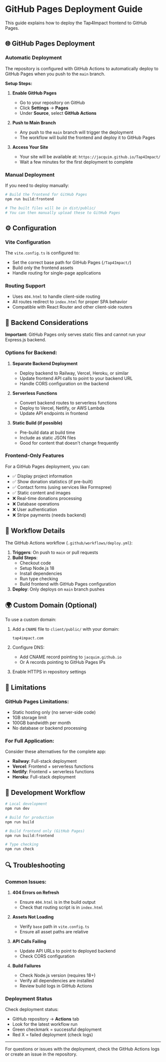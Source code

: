 # GitHub Pages Deployment Guide

This guide explains how to deploy the Tap4Impact frontend to GitHub Pages.

## 🌐 GitHub Pages Deployment

### Automatic Deployment

The repository is configured with GitHub Actions to automatically deploy to GitHub Pages when you push to the `main` branch.

**Setup Steps:**

1. **Enable GitHub Pages**
   - Go to your repository on GitHub
   - Click **Settings** → **Pages**
   - Under **Source**, select **GitHub Actions**

2. **Push to Main Branch**
   - Any push to the `main` branch will trigger the deployment
   - The workflow will build the frontend and deploy it to GitHub Pages

3. **Access Your Site**
   - Your site will be available at: `https://jacquim.github.io/Tap4Impact/`
   - Wait a few minutes for the first deployment to complete

### Manual Deployment

If you need to deploy manually:

```bash
# Build the frontend for GitHub Pages
npm run build:frontend

# The built files will be in dist/public/
# You can then manually upload these to GitHub Pages
```

## ⚙️ Configuration

### Vite Configuration
The `vite.config.ts` is configured to:
- Set the correct base path for GitHub Pages (`/Tap4Impact/`)
- Build only the frontend assets
- Handle routing for single-page applications

### Routing Support
- Uses `404.html` to handle client-side routing
- All routes redirect to `index.html` for proper SPA behavior
- Compatible with React Router and other client-side routers

## 🔧 Backend Considerations

**Important:** GitHub Pages only serves static files and cannot run your Express.js backend.

### Options for Backend:

1. **Separate Backend Deployment**
   - Deploy backend to Railway, Vercel, Heroku, or similar
   - Update frontend API calls to point to your backend URL
   - Handle CORS configuration on the backend

2. **Serverless Functions**
   - Convert backend routes to serverless functions
   - Deploy to Vercel, Netlify, or AWS Lambda
   - Update API endpoints in frontend

3. **Static Build (if possible)**
   - Pre-build data at build time
   - Include as static JSON files
   - Good for content that doesn't change frequently

### Frontend-Only Features

For a GitHub Pages deployment, you can:
- ✅ Display project information
- ✅ Show donation statistics (if pre-built)
- ✅ Contact forms (using services like Formspree)
- ✅ Static content and images
- ❌ Real-time donations processing
- ❌ Database operations
- ❌ User authentication
- ❌ Stripe payments (needs backend)

## 🔄 Workflow Details

The GitHub Actions workflow (`.github/workflows/deploy.yml`):

1. **Triggers**: On push to `main` or pull requests
2. **Build Steps**:
   - Checkout code
   - Setup Node.js 18
   - Install dependencies
   - Run type checking
   - Build frontend with GitHub Pages configuration
3. **Deploy**: Only deploys on `main` branch pushes

## 🌍 Custom Domain (Optional)

To use a custom domain:

1. Add a `CNAME` file to `client/public/` with your domain:
   ```
   tap4impact.com
   ```

2. Configure DNS:
   - Add CNAME record pointing to `jacquim.github.io`
   - Or A records pointing to GitHub Pages IPs

3. Enable HTTPS in repository settings

## 🚨 Limitations

### GitHub Pages Limitations:
- Static hosting only (no server-side code)
- 1GB storage limit
- 100GB bandwidth per month
- No database or backend processing

### For Full Application:
Consider these alternatives for the complete app:
- **Railway**: Full-stack deployment
- **Vercel**: Frontend + serverless functions
- **Netlify**: Frontend + serverless functions
- **Heroku**: Full-stack deployment

## 📝 Development Workflow

```bash
# Local development
npm run dev

# Build for production
npm run build

# Build frontend only (GitHub Pages)
npm run build:frontend

# Type checking
npm run check
```

## 🔍 Troubleshooting

### Common Issues:

1. **404 Errors on Refresh**
   - Ensure `404.html` is in the build output
   - Check that routing script is in `index.html`

2. **Assets Not Loading**
   - Verify `base` path in `vite.config.ts`
   - Ensure all asset paths are relative

3. **API Calls Failing**
   - Update API URLs to point to deployed backend
   - Check CORS configuration

4. **Build Failures**
   - Check Node.js version (requires 18+)
   - Verify all dependencies are installed
   - Review build logs in GitHub Actions

### Deployment Status
Check deployment status:
- GitHub repository → **Actions** tab
- Look for the latest workflow run
- Green checkmark = successful deployment
- Red X = failed deployment (check logs)

---

For questions or issues with the deployment, check the GitHub Actions logs or create an issue in the repository.
